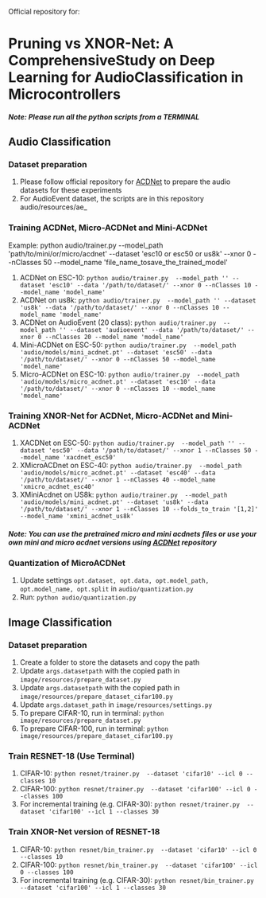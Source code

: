 Official repository for:
# Pruning vs XNOR-Net: A ComprehensiveStudy on Deep Learning for AudioClassification in Microcontrollers

##### Note: Please run all the python scripts from a TERMINAL

## Audio Classification 
### Dataset preparation
1. Please follow official repository for [ACDNet](https://github.com/mohaimenz/acdnet) to prepare the audio datasets for these experiments
2. For AudioEvent dataset, the scripts are in this repository audio/resources/ae_

### Training ACDNet, Micro-ACDNet and Mini-ACDNet
Example: python audio/trainer.py  --model_path 'path/to/mini/or/micro/acdnet' --dataset 'esc10 or esc50 or us8k' --xnor 0 --nClasses 50 --model_name 'file_name_tosave_the_trained_model'
1. ACDNet on ESC-10: `python audio/trainer.py  --model_path '' --dataset 'esc10' --data '/path/to/dataset/' --xnor 0 --nClasses 10 --model_name 'model_name'`
2. ACDNet on us8k: `python audio/trainer.py  --model_path '' --dataset 'us8k' --data '/path/to/dataset/' --xnor 0 --nClasses 10 --model_name 'model_name'`
3. ACDNet on AudioEvent (20 class): `python audio/trainer.py  --model_path '' --dataset 'audioevent' --data '/path/to/dataset/' --xnor 0 --nClasses 20 --model_name 'model_name'`
4. Mini-ACDNet on ESC-50: `python audio/trainer.py  --model_path 'audio/models/mini_acdnet.pt' --dataset 'esc50' --data '/path/to/dataset/' --xnor 0 --nClasses 50 --model_name 'model_name'`
5. Micro-ACDNet on ESC-10: `python audio/trainer.py  --model_path 'audio/models/micro_acdnet.pt' --dataset 'esc10' --data '/path/to/dataset/' --xnor 0 --nClasses 10 --model_name 'model_name'`

### Training XNOR-Net for ACDNet, Micro-ACDNet and Mini-ACDNet
1. XACDNet on ESC-50: `python audio/trainer.py  --model_path '' --dataset 'esc50' --data '/path/to/dataset/' --xnor 1 --nClasses 50 --model_name 'xacdnet_esc50'`
2. XMicroACDnet on ESC-40: `python audio/trainer.py  --model_path 'audio/models/micro_acdnet.pt' --dataset 'esc40' --data '/path/to/dataset/' --xnor 1 --nClasses 40 --model_name 'xmicro_acdnet_esc40'`
3. XMiniAcdnet on US8k: `python audio/trainer.py  --model_path 'audio/models/mini_acdnet.pt' --dataset 'us8k' --data '/path/to/dataset/' --xnor 1 --nClasses 10 --folds_to_train '[1,2]' --model_name 'xmini_acdnet_us8k'`

##### Note: You can use the pretrained micro and mini acdnets files or use your own mini and micro acdnet versions using [ACDNet](https://github.com/mohaimenz/acdnet) repository

### Quantization of MicroACDNet
1. Update settings `opt.dataset, opt.data, opt.model_path, opt.model_name, opt.split` in `audio/quantization.py` 
3. Run: `python audio/quantization.py`

## Image Classification
### Dataset preparation
1. Create a folder to store the datasets and copy the path
2. Update `args.datasetpath` with the copied path in `image/resources/prepare_dataset.py`
3. Update `args.datasetpath` with the copied path in `image/resources/prepare_dataset_cifar100.py`
4. Update `args.dataset_path` in `image/resources/settings.py`
5. To prepare CIFAR-10, run in terminal: `python image/resources/prepare_dataset.py`
6. To prepare CIFAR-100, run in terminal: `python image/resources/prepare_dataset_cifar100.py`

### Train RESNET-18 (Use Terminal)
1. CIFAR-10: `python resnet/trainer.py  --dataset 'cifar10' --icl 0 --classes 10`
2. CIFAR-100: `python resnet/trainer.py  --dataset 'cifar100' --icl 0 --classes 100`
3. For incremental training (e.g. CIFAR-30): `python resnet/trainer.py  --dataset 'cifar100' --icl 1 --classes 30`

### Train XNOR-Net version of RESNET-18
1. CIFAR-10: `python resnet/bin_trainer.py  --dataset 'cifar10' --icl 0 --classes 10`
2. CIFAR-100: `python resnet/bin_trainer.py  --dataset 'cifar100' --icl 0 --classes 100`
3. For incremental training (e.g. CIFAR-30): `python resnet/bin_trainer.py  --dataset 'cifar100' --icl 1 --classes 30`

